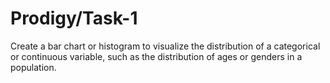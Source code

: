 # Prodigy/Task-1
Create a bar chart or histogram to visualize the distribution of a categorical or continuous variable, such as the distribution of ages or genders in a population.

